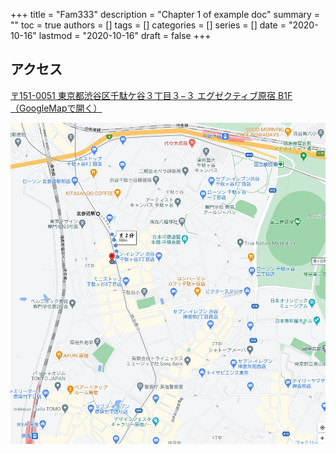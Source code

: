 +++
title = "Fam333"
description = "Chapter 1 of example doc"
summary = ""
toc = true
authors = []
tags = []
categories = []
series = []
date =  "2020-10-16"
lastmod = "2020-10-16"
draft = false
+++

<!--more-->

## アクセス
[〒151-0051 東京都渋谷区千駄ケ谷３丁目３−３ エグゼクティブ原宿 B1F（GoogleMapで開く）](https://goo.gl/maps/Qncvh2motfs4ZPcG8)

[![threefeetTokyo](/images/Map_Fam333.webp)](https://goo.gl/maps/Qncvh2motfs4ZPcG8)